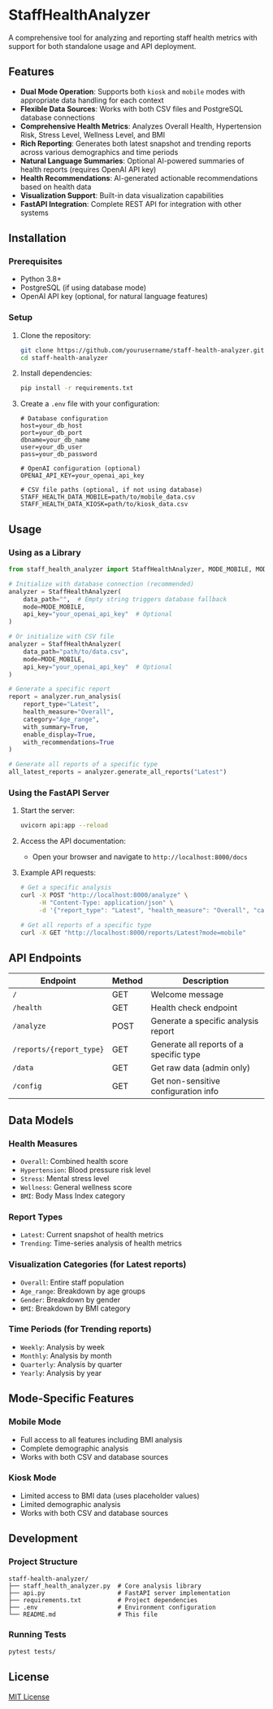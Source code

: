 # StaffHealthAnalyzer

A comprehensive tool for analyzing and reporting staff health metrics with support for both standalone usage and API deployment.

## Features

- **Dual Mode Operation**: Supports both `kiosk` and `mobile` modes with appropriate data handling for each context
- **Flexible Data Sources**: Works with both CSV files and PostgreSQL database connections
- **Comprehensive Health Metrics**: Analyzes Overall Health, Hypertension Risk, Stress Level, Wellness Level, and BMI
- **Rich Reporting**: Generates both latest snapshot and trending reports across various demographics and time periods
- **Natural Language Summaries**: Optional AI-powered summaries of health reports (requires OpenAI API key)
- **Health Recommendations**: AI-generated actionable recommendations based on health data
- **Visualization Support**: Built-in data visualization capabilities
- **FastAPI Integration**: Complete REST API for integration with other systems

## Installation

### Prerequisites

- Python 3.8+
- PostgreSQL (if using database mode)
- OpenAI API key (optional, for natural language features)

### Setup

1. Clone the repository:

   ```bash
   git clone https://github.com/yourusername/staff-health-analyzer.git
   cd staff-health-analyzer
   ```

2. Install dependencies:

   ```bash
   pip install -r requirements.txt
   ```

3. Create a `.env` file with your configuration:

   ```
   # Database configuration
   host=your_db_host
   port=your_db_port
   dbname=your_db_name
   user=your_db_user
   pass=your_db_password

   # OpenAI configuration (optional)
   OPENAI_API_KEY=your_openai_api_key

   # CSV file paths (optional, if not using database)
   STAFF_HEALTH_DATA_MOBILE=path/to/mobile_data.csv
   STAFF_HEALTH_DATA_KIOSK=path/to/kiosk_data.csv
   ```

## Usage

### Using as a Library

```python
from staff_health_analyzer import StaffHealthAnalyzer, MODE_MOBILE, MODE_KIOSK

# Initialize with database connection (recommended)
analyzer = StaffHealthAnalyzer(
    data_path="",  # Empty string triggers database fallback
    mode=MODE_MOBILE,
    api_key="your_openai_api_key"  # Optional
)

# Or initialize with CSV file
analyzer = StaffHealthAnalyzer(
    data_path="path/to/data.csv",
    mode=MODE_MOBILE,
    api_key="your_openai_api_key"  # Optional
)

# Generate a specific report
report = analyzer.run_analysis(
    report_type="Latest",
    health_measure="Overall",
    category="Age_range",
    with_summary=True,
    enable_display=True,
    with_recommendations=True
)

# Generate all reports of a specific type
all_latest_reports = analyzer.generate_all_reports("Latest")
```

### Using the FastAPI Server

1. Start the server:

   ```bash
   uvicorn api:app --reload
   ```

2. Access the API documentation:

   - Open your browser and navigate to `http://localhost:8000/docs`

3. Example API requests:

   ```bash
   # Get a specific analysis
   curl -X POST "http://localhost:8000/analyze" \
        -H "Content-Type: application/json" \
        -d '{"report_type": "Latest", "health_measure": "Overall", "category": "Age_range", "with_summary": true, "with_recommendations": true}'

   # Get all reports of a specific type
   curl -X GET "http://localhost:8000/reports/Latest?mode=mobile"
   ```

## API Endpoints

| Endpoint                 | Method | Description                             |
| ------------------------ | ------ | --------------------------------------- |
| `/`                      | GET    | Welcome message                         |
| `/health`                | GET    | Health check endpoint                   |
| `/analyze`               | POST   | Generate a specific analysis report     |
| `/reports/{report_type}` | GET    | Generate all reports of a specific type |
| `/data`                  | GET    | Get raw data (admin only)               |
| `/config`                | GET    | Get non-sensitive configuration info    |

## Data Models

### Health Measures

- `Overall`: Combined health score
- `Hypertension`: Blood pressure risk level
- `Stress`: Mental stress level
- `Wellness`: General wellness score
- `BMI`: Body Mass Index category

### Report Types

- `Latest`: Current snapshot of health metrics
- `Trending`: Time-series analysis of health metrics

### Visualization Categories (for Latest reports)

- `Overall`: Entire staff population
- `Age_range`: Breakdown by age groups
- `Gender`: Breakdown by gender
- `BMI`: Breakdown by BMI category

### Time Periods (for Trending reports)

- `Weekly`: Analysis by week
- `Monthly`: Analysis by month
- `Quarterly`: Analysis by quarter
- `Yearly`: Analysis by year

## Mode-Specific Features

### Mobile Mode

- Full access to all features including BMI analysis
- Complete demographic analysis
- Works with both CSV and database sources

### Kiosk Mode

- Limited access to BMI data (uses placeholder values)
- Limited demographic analysis
- Works with both CSV and database sources

## Development

### Project Structure

```
staff-health-analyzer/
├── staff_health_analyzer.py  # Core analysis library
├── api.py                    # FastAPI server implementation
├── requirements.txt          # Project dependencies
├── .env                      # Environment configuration
└── README.md                 # This file
```

### Running Tests

```bash
pytest tests/
```

## License

[MIT License](LICENSE)
